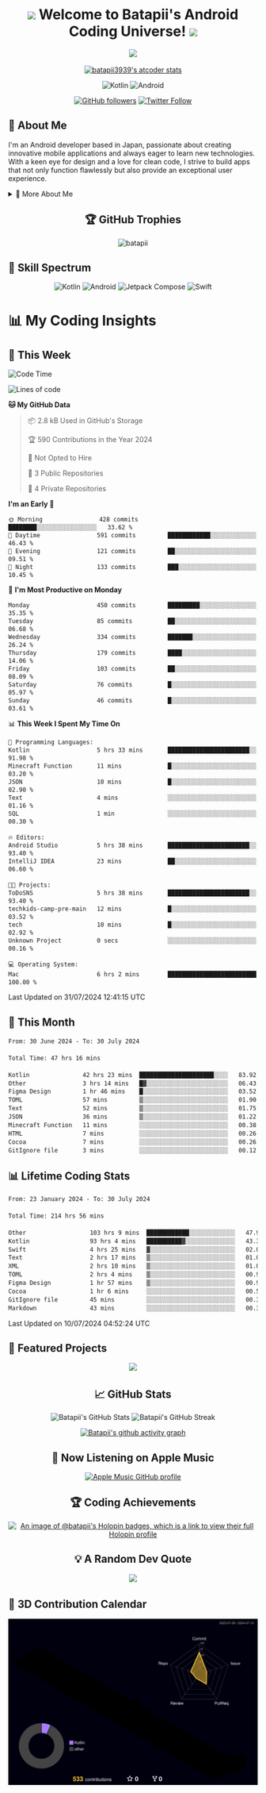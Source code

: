 <h1 align="center">
  <img src="https://media.giphy.com/media/hvRJCLFzcasrR4ia7z/giphy.gif" width="28">
  Welcome to Batapii's Android Coding Universe!
  <img src="https://media.giphy.com/media/hvRJCLFzcasrR4ia7z/giphy.gif" width="28">
</h1>

<p align="center">
  <img src="https://readme-typing-svg.herokuapp.com/?lines=Android+Developer+in+Japan;Always%20learning%20new%20things&font=Fira%20Code&center=true&width=440&height=45&color=f75c7e&vCenter=true&size=22">
</p>

<div align="center">

[![batapii3939's atcoder stats](https://atcoder-readme-stats.vercel.app/stats/batapii3939?theme=dark&show_history=5&width=450)](https://github.com/iwbc-mzk/atcoder-readme-stats)

![Kotlin](https://img.shields.io/badge/Kotlin-★☆☆☆☆☆☆☆☆☆-brightgreen)
![Android](https://img.shields.io/badge/Android-★☆☆☆☆☆☆☆☆☆-brightgreen)

  
[![GitHub followers](https://img.shields.io/github/followers/batapii?style=social)](https://github.com/batapii)
[![Twitter Follow](https://img.shields.io/twitter/follow/batapii?style=social)](https://twitter.com/batapii3939)

</div>

## 🚀 About Me
I'm an Android developer based in Japan, passionate about creating innovative mobile applications and always eager to learn new technologies. With a keen eye for design and a love for clean code, I strive to build apps that not only function flawlessly but also provide an exceptional user experience.

<details>
<summary>🌟 More About Me</summary>

- 🔭 I'm currently working on revolutionizing mobile productivity apps
- 🌱 I'm currently learning Kotlin Multiplatform and Jetpack Compose
- 👯 I'm looking to collaborate on open-source Android projects
- 💬 Ask me about Android development, Kotlin, and mobile UX design
- ⚡ Fun fact: I can solve a Rubik's cube in under 2 minutes!

</details>

<h2 align="center">🏆 GitHub Trophies</h2>
<p align="center">
  <img src="https://github-profile-trophy.vercel.app/?username=batapii&theme=nord&column=7&no-frame=true&no-bg=true&rank=SECRET,SSS,SS,S,AAA,AA,A,B,C,?" alt="batapii" />
</p>

## 🌈 Skill Spectrum

<div align="center">

![Kotlin](https://img.shields.io/badge/Kotlin-0095D5?style=for-the-badge&logo=kotlin&logoColor=white)
![Android](https://img.shields.io/badge/Android-3DDC84?style=for-the-badge&logo=android&logoColor=white)
![Jetpack Compose](https://img.shields.io/badge/Jetpack%20Compose-4285F4?style=for-the-badge&logo=jetpackcompose&logoColor=white)
![Swift](https://img.shields.io/badge/Swift-FA7343?style=for-the-badge&logo=swift&logoColor=white)

</div>


# 📊 My Coding Insights

## 📅 This Week
<!--START_SECTION:waka-week-->
![Code Time](http://img.shields.io/badge/Code%20Time-214%20hrs%2056%20mins-blue)

![Lines of code](https://img.shields.io/badge/From%20Hello%20World%20I%27ve%20Written-90.1%20thousand%20lines%20of%20code-blue)

**🐱 My GitHub Data** 

> 📦 2.8 kB Used in GitHub's Storage 
 > 
> 🏆 590 Contributions in the Year 2024
 > 
> 🚫 Not Opted to Hire
 > 
> 📜 3 Public Repositories 
 > 
> 🔑 4 Private Repositories 
 > 
**I'm an Early 🐤** 

```text
🌞 Morning                428 commits         ████████░░░░░░░░░░░░░░░░░   33.62 % 
🌆 Daytime                591 commits         ████████████░░░░░░░░░░░░░   46.43 % 
🌃 Evening                121 commits         ██░░░░░░░░░░░░░░░░░░░░░░░   09.51 % 
🌙 Night                  133 commits         ███░░░░░░░░░░░░░░░░░░░░░░   10.45 % 
```
📅 **I'm Most Productive on Monday** 

```text
Monday                   450 commits         █████████░░░░░░░░░░░░░░░░   35.35 % 
Tuesday                  85 commits          ██░░░░░░░░░░░░░░░░░░░░░░░   06.68 % 
Wednesday                334 commits         ███████░░░░░░░░░░░░░░░░░░   26.24 % 
Thursday                 179 commits         ████░░░░░░░░░░░░░░░░░░░░░   14.06 % 
Friday                   103 commits         ██░░░░░░░░░░░░░░░░░░░░░░░   08.09 % 
Saturday                 76 commits          █░░░░░░░░░░░░░░░░░░░░░░░░   05.97 % 
Sunday                   46 commits          █░░░░░░░░░░░░░░░░░░░░░░░░   03.61 % 
```


📊 **This Week I Spent My Time On** 

```text
💬 Programming Languages: 
Kotlin                   5 hrs 33 mins       ███████████████████████░░   91.98 % 
Minecraft Function       11 mins             █░░░░░░░░░░░░░░░░░░░░░░░░   03.20 % 
JSON                     10 mins             █░░░░░░░░░░░░░░░░░░░░░░░░   02.90 % 
Text                     4 mins              ░░░░░░░░░░░░░░░░░░░░░░░░░   01.16 % 
SQL                      1 min               ░░░░░░░░░░░░░░░░░░░░░░░░░   00.30 % 

🔥 Editors: 
Android Studio           5 hrs 38 mins       ███████████████████████░░   93.40 % 
IntelliJ IDEA            23 mins             ██░░░░░░░░░░░░░░░░░░░░░░░   06.60 % 

🐱‍💻 Projects: 
ToDoSNS                  5 hrs 38 mins       ███████████████████████░░   93.40 % 
techkids-camp-pre-main   12 mins             █░░░░░░░░░░░░░░░░░░░░░░░░   03.52 % 
tech                     10 mins             █░░░░░░░░░░░░░░░░░░░░░░░░   02.92 % 
Unknown Project          0 secs              ░░░░░░░░░░░░░░░░░░░░░░░░░   00.16 % 

💻 Operating System: 
Mac                      6 hrs 2 mins        █████████████████████████   100.00 % 
```


 Last Updated on 31/07/2024 12:41:15 UTC
<!--END_SECTION:waka-week-->

## 📅 This Month
<!--START_SECTION:wakamonth-->

```txt
From: 30 June 2024 - To: 30 July 2024

Total Time: 47 hrs 16 mins

Kotlin               42 hrs 23 mins  █████████████████████░░░░   83.92 %
Other                3 hrs 14 mins   █▓░░░░░░░░░░░░░░░░░░░░░░░   06.43 %
Figma Design         1 hr 46 mins    █░░░░░░░░░░░░░░░░░░░░░░░░   03.52 %
TOML                 57 mins         ▒░░░░░░░░░░░░░░░░░░░░░░░░   01.90 %
Text                 52 mins         ▒░░░░░░░░░░░░░░░░░░░░░░░░   01.75 %
JSON                 36 mins         ▒░░░░░░░░░░░░░░░░░░░░░░░░   01.22 %
Minecraft Function   11 mins         ░░░░░░░░░░░░░░░░░░░░░░░░░   00.38 %
HTML                 7 mins          ░░░░░░░░░░░░░░░░░░░░░░░░░   00.26 %
Cocoa                7 mins          ░░░░░░░░░░░░░░░░░░░░░░░░░   00.26 %
GitIgnore file       3 mins          ░░░░░░░░░░░░░░░░░░░░░░░░░   00.12 %
```

<!--END_SECTION:wakamonth-->

## 📊 Lifetime Coding Stats

<!--START_SECTION:wakaalltime-->

```txt
From: 23 January 2024 - To: 30 July 2024

Total Time: 214 hrs 56 mins

Other                  103 hrs 9 mins  ████████████░░░░░░░░░░░░░   47.99 %
Kotlin                 93 hrs 4 mins   ██████████▓░░░░░░░░░░░░░░   43.30 %
Swift                  4 hrs 25 mins   ▓░░░░░░░░░░░░░░░░░░░░░░░░   02.06 %
Text                   2 hrs 17 mins   ▒░░░░░░░░░░░░░░░░░░░░░░░░   01.07 %
XML                    2 hrs 10 mins   ▒░░░░░░░░░░░░░░░░░░░░░░░░   01.01 %
TOML                   2 hrs 4 mins    ▒░░░░░░░░░░░░░░░░░░░░░░░░   00.96 %
Figma Design           1 hr 57 mins    ▒░░░░░░░░░░░░░░░░░░░░░░░░   00.91 %
Cocoa                  1 hr 6 mins     ░░░░░░░░░░░░░░░░░░░░░░░░░   00.51 %
GitIgnore file         45 mins         ░░░░░░░░░░░░░░░░░░░░░░░░░   00.35 %
Markdown               43 mins         ░░░░░░░░░░░░░░░░░░░░░░░░░   00.34 %
```

<!--END_SECTION:wakaalltime-->

Last Updated on 10/07/2024 04:52:24 UTC

## 🌟 Featured Projects

<div align="center">
  <a href="https://github.com/batapii/ToDoSNS">
    <img src="https://github-readme-stats.vercel.app/api/pin/?username=batapii&repo=ToDoSNS&theme=radical" />
  </a>

## 📈 GitHub Stats

<div align="center">
  <img src="https://github-readme-stats.vercel.app/api?username=batapii&show_icons=true&theme=radical" alt="Batapii's GitHub Stats" />
  <img src="https://github-readme-streak-stats.herokuapp.com/?user=batapii&theme=radical" alt="Batapii's GitHub Streak" />
  
[![Batapii's github activity graph](https://github-readme-activity-graph.vercel.app/graph?username=batapii&theme=react-dark)](https://github.com/ashutosh00710/github-readme-activity-graph)
</div>

## 🎵 Now Listening on Apple Music

<div align="center">
  
[![Apple Music GitHub profile](https://music-profile.rayriffy.com/theme/dark.svg?uid=001005.6598667d2ffd4a10a4f429edd0ba24c4.1156)](https://github.com/rayriffy/apple-music-github-profile)

</div>


## 🏆 Coding Achievements

<div align="center">

[![An image of @batapii's Holopin badges, which is a link to view their full Holopin profile](https://holopin.me/batapii)](https://holopin.io/@batapii)

</div>

## 💡 A Random Dev Quote

<div align="center">

![](https://quotes-github-readme.vercel.app/api?type=horizontal&theme=radical)

</div>

</div>

## 🚀 3D Contribution Calendar

<div align="center">
  
![](./profile-3d-contrib/profile-night-rainbow.svg)

</div>
